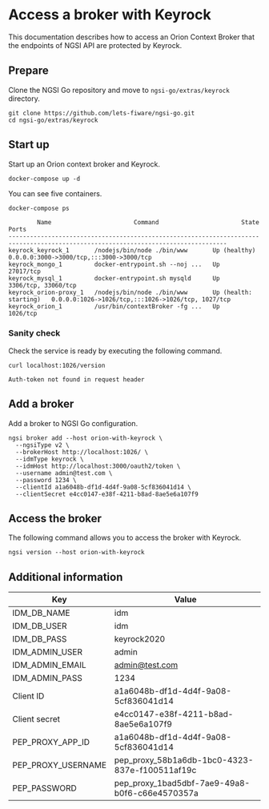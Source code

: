 # Access a broker with Keyrock

This documentation describes how to access an Orion Context Broker that the endpoints of NGSI API
are protected by Keyrock.

## Prepare

Clone the NGSI Go repository and move to `ngsi-go/extras/keyrock` directory.

```
git clone https://github.com/lets-fiware/ngsi-go.git
cd ngsi-go/extras/keyrock
```

## Start up

Start up an Orion context broker and Keyrock.

```
docker-compose up -d
```

You can see five containers.

```
docker-compose ps
```

```
        Name                       Command                       State                                 Ports
-----------------------------------------------------------------------------------------------------------------------------------
keyrock_keyrock_1       /nodejs/bin/node ./bin/www       Up (healthy)            0.0.0.0:3000->3000/tcp,:::3000->3000/tcp
keyrock_mongo_1         docker-entrypoint.sh --noj ...   Up                      27017/tcp
keyrock_mysql_1         docker-entrypoint.sh mysqld      Up                      3306/tcp, 33060/tcp
keyrock_orion-proxy_1   /nodejs/bin/node ./bin/www       Up (health: starting)   0.0.0.0:1026->1026/tcp,:::1026->1026/tcp, 1027/tcp
keyrock_orion_1         /usr/bin/contextBroker -fg ...   Up                      1026/tcp
```

### Sanity check

Check the service is ready by executing the following command.

```
curl localhost:1026/version
```

```
Auth-token not found in request header
```

## Add a broker

Add a broker to NGSI Go configuration.

```
ngsi broker add --host orion-with-keyrock \
  --ngsiType v2 \
  --brokerHost http://localhost:1026/ \
  --idmType keyrock \
  --idmHost http://localhost:3000/oauth2/token \
  --username admin@test.com \
  --password 1234 \
  --clientId a1a6048b-df1d-4d4f-9a08-5cf836041d14 \
  --clientSecret e4cc0147-e38f-4211-b8ad-8ae5e6a107f9
```
## Access the broker

The following command allows you to access the broker with Keyrock.

```
ngsi version --host orion-with-keyrock
```

## Additional information

| Key                | Value                                          |
| ------------------ | ---------------------------------------------- |
| IDM_DB_NAME        | idm                                            |
| IDM_DB_USER        | idm                                            |
| IDM_DB_PASS        | keyrock2020                                    |
| IDM_ADMIN_USER     | admin                                          |
| IDM_ADMIN_EMAIL    | admin@test.com                                 |
| IDM_ADMIN_PASS     | 1234                                           |
| Client ID          | a1a6048b-df1d-4d4f-9a08-5cf836041d14           |
| Client secret      | e4cc0147-e38f-4211-b8ad-8ae5e6a107f9           |
| PEP_PROXY_APP_ID   | a1a6048b-df1d-4d4f-9a08-5cf836041d14           |
| PEP_PROXY_USERNAME | pep_proxy_58b1a6db-1bc0-4323-837e-f100511af19c |
| PEP_PASSWORD       | pep_proxy_1bad5dbf-7ae9-49a8-b0f6-c66e4570357a |
